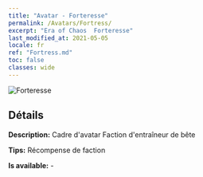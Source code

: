 ```yaml
---
title: "Avatar - Forteresse"
permalink: /Avatars/Fortress/
excerpt: "Era of Chaos  Forteresse"
last_modified_at: 2021-05-05
locale: fr
ref: "Fortress.md"
toc: false
classes: wide
---
```

 ![Forteresse](/images/a/avatarFrame_46.png)

## Détails

 **Description:** Cadre d'avatar Faction d'entraîneur de bête 

 **Tips:** Récompense de faction 

 **Is available:**  - 

